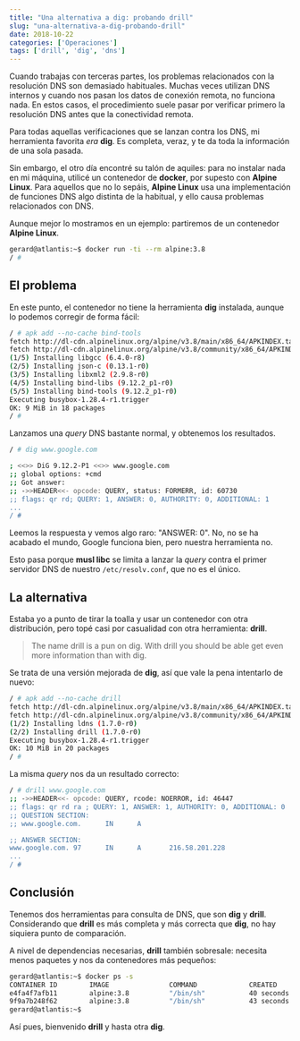 ```yaml
---
title: "Una alternativa a dig: probando drill"
slug: "una-alternativa-a-dig-probando-drill"
date: 2018-10-22
categories: ['Operaciones']
tags: ['drill', 'dig', 'dns']
---
```


Cuando trabajas con terceras partes, los problemas relacionados con la resolución DNS son demasiado habituales. Muchas veces utilizan DNS internos y cuando nos pasan los datos de conexión remota, no funciona nada. En estos casos, el procedimiento suele pasar por verificar primero la resolución DNS antes que la conectividad remota.<!--more-->

Para todas aquellas verificaciones que se lanzan contra los DNS, mi herramienta favorita *era* **dig**. Es completa, veraz, y te da toda la información de una sola pasada.

Sin embargo, el otro día encontré su talón de aquiles: para no instalar nada en mi máquina, utilicé un contenedor de **docker**, por supesto con **Alpine Linux**. Para aquellos que no lo sepáis, **Alpine Linux** usa una implementación de funciones DNS algo distinta de la habitual, y ello causa problemas relacionados con DNS.

Aunque mejor lo mostramos en un ejemplo: partiremos de un contenedor **Alpine Linux**.

```bash
gerard@atlantis:~$ docker run -ti --rm alpine:3.8
/ #
```

## El problema

En este punto, el contenedor no tiene la herramienta **dig** instalada, aunque lo podemos corregir de forma fácil:

```bash
/ # apk add --no-cache bind-tools
fetch http://dl-cdn.alpinelinux.org/alpine/v3.8/main/x86_64/APKINDEX.tar.gz
fetch http://dl-cdn.alpinelinux.org/alpine/v3.8/community/x86_64/APKINDEX.tar.gz
(1/5) Installing libgcc (6.4.0-r8)
(2/5) Installing json-c (0.13.1-r0)
(3/5) Installing libxml2 (2.9.8-r0)
(4/5) Installing bind-libs (9.12.2_p1-r0)
(5/5) Installing bind-tools (9.12.2_p1-r0)
Executing busybox-1.28.4-r1.trigger
OK: 9 MiB in 18 packages
/ #
```

Lanzamos una *query* DNS bastante normal, y obtenemos los resultados.

```bash
/ # dig www.google.com

; <<>> DiG 9.12.2-P1 <<>> www.google.com
;; global options: +cmd
;; Got answer:
;; ->>HEADER<<- opcode: QUERY, status: FORMERR, id: 60730
;; flags: qr rd; QUERY: 1, ANSWER: 0, AUTHORITY: 0, ADDITIONAL: 1
...
/ #
```

Leemos la respuesta y vemos algo raro: "ANSWER: 0". No, no se ha acabado el mundo, Google funciona bien, pero nuestra herramienta no.

Esto pasa porque **musl libc** se limita a lanzar la *query* contra el primer servidor DNS de nuestro `/etc/resolv.conf`, que no es el único.

## La alternativa

Estaba yo a punto de tirar la toalla y usar un contenedor con otra distribución, pero topé casi por casualidad con otra herramienta: **drill**.

> The name drill is a pun on dig. With drill you should be able get even more information than with dig.

Se trata de una versión mejorada de **dig**, así que vale la pena intentarlo de nuevo:

```bash
/ # apk add --no-cache drill
fetch http://dl-cdn.alpinelinux.org/alpine/v3.8/main/x86_64/APKINDEX.tar.gz
fetch http://dl-cdn.alpinelinux.org/alpine/v3.8/community/x86_64/APKINDEX.tar.gz
(1/2) Installing ldns (1.7.0-r0)
(2/2) Installing drill (1.7.0-r0)
Executing busybox-1.28.4-r1.trigger
OK: 10 MiB in 20 packages
/ #
```

La misma *query* nos da un resultado correcto:

```bash
/ # drill www.google.com
;; ->>HEADER<<- opcode: QUERY, rcode: NOERROR, id: 46447
;; flags: qr rd ra ; QUERY: 1, ANSWER: 1, AUTHORITY: 0, ADDITIONAL: 0
;; QUESTION SECTION:
;; www.google.com.      IN      A

;; ANSWER SECTION:
www.google.com. 97      IN      A       216.58.201.228
...
/ #
```

## Conclusión

Tenemos dos herramientas para consulta de DNS, que son **dig** y **drill**. Considerando que **drill** es más completa y más correcta que **dig**, no hay siquiera punto de comparación.

A nivel de dependencias necesarias, **drill** también sobresale: necesita menos paquetes y nos da contenedores más pequeños:

```bash
gerard@atlantis:~$ docker ps -s
CONTAINER ID        IMAGE               COMMAND             CREATED             STATUS              PORTS               NAMES               SIZE
e4fa4f7afb11        alpine:3.8          "/bin/sh"           40 seconds ago      Up 39 seconds                           dig                 5.05MB (virtual 9.47MB)
9f9a7b248f62        alpine:3.8          "/bin/sh"           43 seconds ago      Up 42 seconds                           drill               1.7MB (virtual 6.12MB)
gerard@atlantis:~$
```

Así pues, bienvenido **drill** y hasta otra **dig**.

